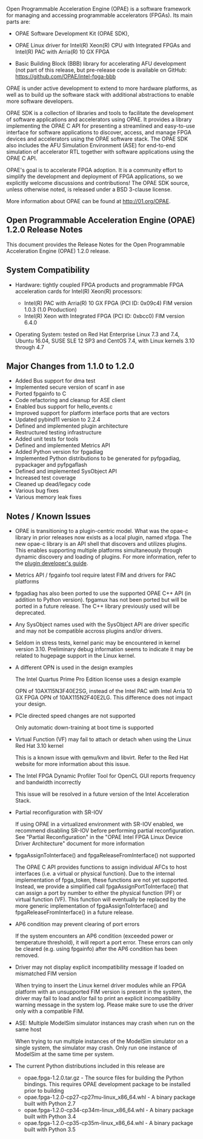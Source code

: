Open Programmable Acceleration Engine (OPAE) is a software framework for managing and accessing programmable accelerators (FPGAs). Its main parts are:

-   OPAE Software Development Kit (OPAE SDK),

-   OPAE Linux driver for Intel(R) Xeon(R) CPU with Integrated FPGAs and Intel(R) PAC with Arria(R) 10 GX FPGA

-   Basic Building Block (BBB) library for accelerating AFU
    development (not part of this release, but pre-release code is
    available on GitHub: https://github.com/OPAE/intel-fpga-bbb

OPAE is under active development to extend to more hardware platforms, as well as to build up the software stack with additional abstractions to enable more software developers.

OPAE SDK is a collection of libraries and tools to facilitate the development of software applications and accelerators using OPAE. It provides a library implementing the OPAE C API for presenting a streamlined and easy-to-use interface for software applications to discover, access, and manage FPGA devices and accelerators using the OPAE software stack. The OPAE SDK also includes the AFU Simulation Environment (ASE) for end-to-end simulation of accelerator RTL together with software applications using the OPAE C API.

OPAE\'s goal is to accelerate FPGA adoption. It is a community effort to simplify the development and deployment of FPGA applications, so we explicitly welcome discussions and contributions! The OPAE SDK source, unless otherwise noted, is released under a BSD 3-clause license.

More information about OPAE can be found
at http://01.org/OPAE.

Open Programmable Acceleration Engine (OPAE) 1.2.0 Release Notes
-----------------------------------------------------------------

This document provides the Release Notes for the Open Programmable
Acceleration Engine (OPAE) 1.2.0 release.

System Compatibility
--------------------

-   Hardware: tightly coupled FPGA products and programmable FPGA
    acceleration cards for Intel(R) Xeon(R) processors:
    - Intel(R) PAC with Arria(R) 10 GX FPGA (PCI ID: 0x09c4) FIM version 1.0.3 (1.0 Production)
    - Intel(R) Xeon with Integrated FPGA (PCI ID: 0xbcc0) FIM version 6.4.0

-   Operating System: tested on Red Hat Enterprise Linux 7.3 and 7.4, Ubuntu 16.04, 
    SUSE SLE 12 SP3 and CentOS 7.4, with Linux kernels 3.10 through 4.7

Major Changes from 1.1.0 to 1.2.0
----------------------------------

- Added Bus support for dma test
- Implemented secure version of scanf in ase
- Ported fpgainfo to C
- Code refactoring and cleanup for ASE client
- Enabled bus support for hello_events.c
- Improved support for platform interface ports that are vectors
- Updated pybind11 version to 2.2.4
- Defined and implemented plugin architecture
- Restructured testing infrastructure
- Added unit tests for tools
- Defined and implemented Metrics API
- Added Python version for fpgadiag
- Implemented Python distributions to be generated for pyfpgadiag, pypackager and pyfpgaflash
- Defined and implemented SysObject API
- Increased test coverage
- Cleaned up dead/legacy code
- Various bug fixes
- Various memory leak fixes

Notes / Known Issues
--------------------
-   OPAE is transitioning to a plugin-centric model. What was the opae-c library in
prior releases now exists as a local plugin, named xfpga. The new opae-c library
is an API shell that discovers and utilizes plugins. This enables supporting multiple platforms simultaneously through dynamic discovery and loading of plugins. For more information, refer
to the [plugin developer's guide](https://opae.github.io/latest/docs/fpga_api/plug_guide/readme.html). 

-   Metrics API / fpgainfo tool require latest FIM and drivers for PAC platforms

-   fpgadiag has also been ported to use the supported OPAE C++ API (in addition to Python version).
    fpgamux has not been ported but will be ported in a future release.
    The C++ library previously used will be deprecated.

-   Any SysObject names used with the SysObject API are driver specific and may not be compatible accross plugins and/or drivers.

-   Seldom in stress tests, kernel panic may be encountered in kernel version 3.10. Preliminary debug information seems to indicate it may be related to hugepage support in the Linux kernel.

-   A different OPN is used in the design examples

    The Intel Quartus Prime Pro Edition license uses a design example

    OPN of 10AX115N3F40E2SG, instead of the Intel PAC with Intel Arria
    10 GX FPGA OPN of 10AX115N2F40E2LG. This difference does not impact
    your design.

-   PCIe directed speed changes are not supported

    Only automatic down-training at boot time is supported

-   Virtual Function (VF) may fail to attach or detach when using the
    Linux Red Hat 3.10 kernel
    
    This is a known issue with qemu/kvm and libvirt. Refer to the Red
    Hat website for more information about this issue.

-   The Intel FPGA Dynamic Profiler Tool for OpenCL GUI reports
    frequency and bandwidth incorrectly

    This issue will be resolved in a future version of the Intel
    Acceleration Stack.

- Partial reconfiguration with SR-IOV

  If using OPAE in a virtualized environment with SR-IOV enabled, we recommend disabling SR-IOV before performing partial reconfiguration. See "Partial Reconfiguration" in the "OPAE Intel FPGA Linux Device Driver Architecture" document for more information

- fpgaAssignToInterface() and fpgaReleaseFromInterface() not supported

  The OPAE C API provides functions to assign individual AFCs to host interfaces (i.e. a virtual or physical function). Due to the internal implementation of fpga_token, these functions are not yet supported. Instead, we provide a simplified call fpgaAssignPortToInterface() that can assign a port by number to either the physical function (PF) or virtual function (VF). This function will eventually be replaced by the more generic implementation of fpgaAssignToInterface() and fpgaReleaseFromInterface() in a future release.


- AP6 condition may prevent clearing of port errors

  If the system encounters an AP6 condition (exceeded power or temperature threshold), it will report a port error. These errors can only be cleared (e.g. using fpgainfo) after the AP6 condition has been removed.

- Driver may not display explicit incompatibility message if loaded on mismatched FIM version

  When trying to insert the Linux kernel driver modules while an FPGA platform with an unsupported FIM version is present in the system, the driver may fail to load and/or fail to print an explicit incompatibility warning message in the system log. Please make sure to use the driver only with a compatible FIM.

- ASE: Multiple ModelSim simulator instances may crash when run on the same host

    When trying to run multiple instances of the ModelSim simulator on a single system, the simulator may crash. Only run one instance of ModelSim at the same time per system.

-   The current Python distributions included in this release are
    -  opae.fpga-1.2.0.tar.gz - The source files for building the Python bindings. This requires OPAE development package to be installed prior to building
    -  opae.fpga-1.2.0-cp27-cp27mu-linux_x86_64.whl - A binary package built with Python 2.7
    -  opae.fpga-1.2.0-cp34-cp34m-linux_x86_64.whl - A binary package built with Python 3.4
    -  opae.fpga-1.2.0-cp35-cp35m-linux_x86_64.whl - A binary package built with Python 3.5

